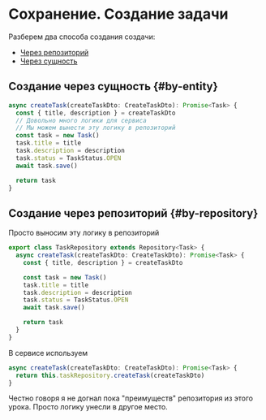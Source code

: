 # Сохранение. Создание задачи

Разберем два способа создания создачи:
- [Через репозиторий](#---by-repository)
- [Через сущность](#---by-entity)

## Создание через сущность {#by-entity}

```typescript
async createTask(createTaskDto: CreateTaskDto): Promise<Task> {
  const { title, description } = createTaskDto
  // Довольно много логики для сервиса
  // Мы можем вынести эту логику в репозиторий
  const task = new Task()
  task.title = title
  task.description = description
  task.status = TaskStatus.OPEN
  await task.save()

  return task
}
```

## Создание через репозиторий {#by-repository}

Просто выносим эту логику в репозиторий
```typescript
export class TaskRepository extends Repository<Task> {
  async createTask(createTaskDto: CreateTaskDto): Promise<Task> {
    const { title, description } = createTaskDto

    const task = new Task()
    task.title = title
    task.description = description
    task.status = TaskStatus.OPEN
    await task.save()

    return task
  }
}
```

В сервисе используем 
```typescript
async createTask(createTaskDto: CreateTaskDto): Promise<Task> {
  return this.taskRepository.createTask(createTaskDto)
}
```

Честно говоря я не догнал пока "преимуществ" репозитория из этого урока. Просто логику унесли в другое место.
